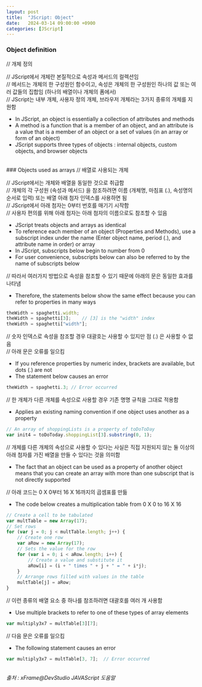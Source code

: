 ```yaml
---
layout: post
title:  "JScript: Object"
date:   2024-03-14 09:00:00 +0900
categories: [JScript]
---
```


### Object definition   
// 개체 정의   
   
// JScript에서 개체란 본질적으로 속성과 메서드의 컬렉션임   
// 메서드는 개체의 한 구성원인 함수이고, 속성은 개체의 한 구성원인 하나의 값 또는 여러 값들의 집합임 (하나의 배열이나 개체의 폼에서)   
// JScript는 내부 개체, 사용자 정의 개체, 브라우저 개체라는 3가지 종류의 개체를 지원함   
- In JScript, an object is essentially a collection of attributes and methods   
- A method is a function that is a member of an object, and an attribute is a value that is a member of an object or a set of values (in an array or form of an object)   
- JScript supports three types of objects : internal objects, custom objects, and browser objects   
   
<br />
### Objects used as arrays   
// 배열로 사용되는 개체   
   
// JScript에서는 개체와 배열을 동일한 것으로 취급함   
// 개체의 각 구성원 (속성과 메서드) 을 참조하려면 이름 (개체명, 마침표 (.), 속성명의 순서로 입력) 또는 배열 아래 첨자 인덱스를 사용하면 됨   
// JScript에서 아래 첨자는 0부터 번호를 매기기 시작함   
// 사용자 편의를 위해 아래 첨자는 아래 첨자의 이름으로도 참조할 수 있음   
- JScript treats objects and arrays as identical   
- To reference each member of an object (Properties and Methods), use a subscript index under the name (Enter object name, period (.), and attribute name in order) or array   
- In JScript, subscripts below begin to number from 0   
- For user convenience, subscripts below can also be referred to by the name of subscripts below   
   
// 따라서 여러가지 방법으로 속성을 참조할 수 있기 때문에 아래의 문은 동일한 효과를 나타냄   
- Therefore, the statements below show the same effect because you can refer to properties in many ways   
   
```javascript
theWidth = spaghetti.width;
theWidth = spaghetti[3];    // [3] is the "width" index
theWidth = spaghetti["width"];
```
   
// 숫자 인덱스로 속성을 참조할 경우 대괄호는 사용할 수 있지만 점 (.) 은 사용할 수 없음   
// 아래 문은 오류를 일으킴   
- If you reference properties by numeric index, brackets are available, but dots (.) are not   
- The statement below causes an error   
   
```javascript
theWidth = spaghetti.3; // Error occurred
```
   
// 한 개체가 다른 개체를 속성으로 사용할 경우 기존 명명 규칙을 그대로 적용함   
- Applies an existing naming convention if one object uses another as a property   
   
```javascript
// An array of shoppingLists is a property of toDoToDay
var init4 = toDoToday.shoppingList[3].substring(0, 1);
```
   
// 개체를 다른 개체의 속성으로 사용할 수 있다는 사실은 직접 지원되지 않는 둘 이상의 아래 첨자를 가진 배열을 만들 수 있다는 것을 의미함   
- The fact that an object can be used as a property of another object means that you can create an array with more than one subscript that is not directly supported   
   
// 아래 코드는 0 X 0부터 16 X 16까지의 곱셈표를 만듦   
- The code below creates a multiplication table from 0 X 0 to 16 X 16   
   
```javascript
// Create a cell to be tabulated
var multTable = new Array(17);
// Set rows
for (var j = 0; j < multTable.length; j++) {
    // Create one row
    var aRow = new Array(17);
    // Sets the value for the row
    for (var i = 0; i < aRow.length; i++) {
        // Create a value and substitute it
        aRow[i] = (i + " times " + j + " = " + i*j);
    }
    // Arrange rows filled with values in the table
    multTable[j] = aRow;
}
```
   
// 이런 종류의 배열 요소 중 하나를 참조하려면 대괄호를 여러 개 사용함   
- Use multiple brackets to refer to one of these types of array elements   
   
```javascript
var multiply3x7 = multTable[3][7];
```
   
// 다음 문은 오류를 일으킴   
- The following statement causes an error   
   
```javascript
var multiply3x7 = multTable[3, 7];  // Error occurred
```
   
<br />
<cite>출처 : xFrame@DevStudio JAVAScript 도움말</cite>
